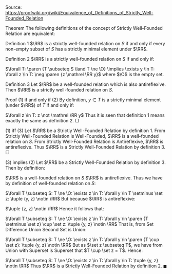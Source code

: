 # 

Source: https://proofwiki.org/wiki/Equivalence_of_Definitions_of_Strictly_Well-Founded_Relation



Theorem
The following definitions of the concept of Strictly Well-Founded Relation are equivalent:

Definition 1
$\RR$ is a strictly well-founded relation on $S$ if and only if every non-empty subset of $S$ has a strictly minimal element under $\RR$.

Definition 2
$\RR$ is a strictly well-founded relation on $S$ if and only if:

$\forall T: \paren {T \subseteq S \land T \ne \O} \implies \exists y \in T: \forall z \in T: \neg \paren {z \mathrel \RR y}$
where $\O$ is the empty set.

Definition 3
Let $\RR$ be a well-founded relation which is also antireflexive.
Then $\RR$ is a strictly well-founded relation on $S$.


Proof
$(1)$ if and only if $(2)$
By definition, $y \in T$ is a strictly minimal element (under $\RR$) of $T$ if and only if:

$\forall z \in T: z \not \mathrel \RR y$
Thus it is seen that definition $1$ means exactly the same as definition $2$.
$\Box$


$(1)$ iff $(3)$
Let $\RR$ be a Strictly Well-Founded Relation by definition $1$.
From Strictly Well-Founded Relation is Well-Founded, $\RR$ is a well-founded relation on $S$.
From Strictly Well-Founded Relation is Antireflexive, $\RR$ is antireflexive.
Thus $\RR$ is a Strictly Well-Founded Relation by definition $3$.
$\Box$


$(3)$ implies $(2)$
Let $\RR$ be a Strictly Well-Founded Relation by definition $3$.
Then by definition:

$\RR$ is a well-founded relation on $S$
$\RR$ is antireflexive.
Thus we have by definition of well-founded relation on $S$:

$\forall T \subseteq S: T \ne \O: \exists z \in T: \forall y \in T \setminus \set z: \tuple {y, z} \notin \RR$
But because $\RR$ is antireflexive:

$\tuple {z, z} \notin \RR$
Hence it follows that:

$\forall T \subseteq S: T \ne \O: \exists z \in T: \forall y \in \paren {T \setminus \set z} \cup \set z: \tuple {y, z} \notin \RR$
That is, from Set Difference Union Second Set is Union:

$\forall T \subseteq S: T \ne \O: \exists z \in T: \forall y \in \paren {T \cup \set z}: \tuple {y, z} \notin \RR$
But as $\set z \subseteq T$, we have from Union with Superset is Superset that $T \cup \set z = T$.
Hence:

$\forall T \subseteq S: T \ne \O: \exists z \in T: \forall y \in T: \tuple {y, z} \notin \RR$
Thus $\RR$ is a Strictly Well-Founded Relation by definition $2$.
$\blacksquare$





